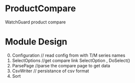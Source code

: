 # ProductCompare
WatchGuard product compare

# Module Design
0. Configuration // read config from with T/M series names
1. SelectOptions //get compare link SelectOption , DoSelect()
2. ParsePage //parse the compare page to get data
3. CsvWriter // persistance of csv format
4. Sort


